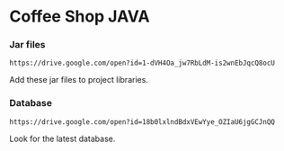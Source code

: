 # Coffee Shop JAVA

### Jar files
```
https://drive.google.com/open?id=1-dVH4Oa_jw7RbLdM-is2wnEbJqcQ8ocU
```
Add these jar files to project libraries.

### Database
```
https://drive.google.com/open?id=18b0lxlndBdxVEwYye_OZIaU6jgGCJnQQ
```
Look for the latest database.
